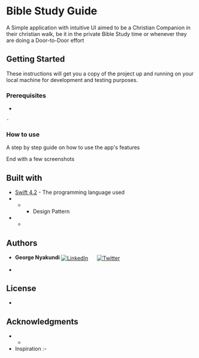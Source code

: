 # Bible Study Guide

A Simple application with intuitive UI aimed to be a Christian Companion in their christian walk, be it in the private Bible Study time or whenever they are doing a Door-to-Door effort

## Getting Started

These instructions will get you a copy of the project up and running on your local machine for development and testing purposes.

### Prerequisites

-

```
-
```

### How to use

A step by step guide on how to use the app's features

End with a few screenshots

## Built with

* [Swift 4.2](https://developer.apple.com/swift/) - The programming language used
* - - Design Pattern
* -

## Authors

* **George Nyakundi** 
[<img align="center" alt="LinkedIn" src="https://img.shields.io/badge/linkedin-%230077B5.svg?&style=for-the-badge&logo=linkedin&logoColor=white" />](https://www.linkedin.com/in/georgenyakundi/)&nbsp;&nbsp;&nbsp;&nbsp;&nbsp;
[<img align="center" alt="Twitter" src="https://img.shields.io/badge/twitter-%231DA1F2.svg?&style=for-the-badge&logo=twitter&logoColor=white" />](https://twitter.com/agani_dev)

-

## License
- 

## Acknowledgments

* -
* Inspiration :-

